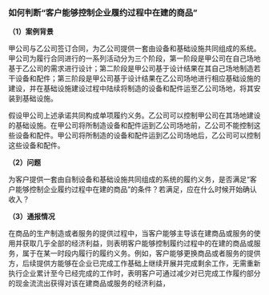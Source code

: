 ### 如何判断“客户能够控制企业履约过程中在建的商品”

**（1）案例背景**

甲公司与乙公司签订合同，为乙公司提供一套由设备和基础设施共同组成的系统。甲公司为履行合同进行的一系列活动分为三个阶段，第一阶段是甲公司在自己场地基于乙公司的需求进行设计；第二阶段是甲公司基于设计结果在其自己场地制造若干设备和配件；第三阶段是甲公司基于设计结果在乙公司场地进行相应基础设施的建设，并在基础设施建设过程中陆续将制造的设备和配件运至乙公司场地，将其安装到基础设施。

假设甲公司上述承诺共同构成单项履约义务。乙公司可以控制甲公司在其场地建设的基础设施。在甲公司将所制造设备和配件运到乙公司场地前，乙公司不能控制这些设备和配件。甲公司将所制造的设备和配件运到乙公司场地后，乙公司可以控制这些设备和配件。

**（2）问题**

为客户提供一套由自制设备和基础设施共同组成的系统的履约义务，是否满足“客户能够控制企业履约过程中在建的商品”的条件？若满足，应在什么时候开始确认收入？

**（3）通报情况**

在商品的生产制造或者服务的提供过程中，当客户能够主导该在建商品或服务的使用并获取几乎全部的经济利益，则表明客户能够控制履约过程中的在建的商品或服务，属于在某一时段内履行的履约义务。例如，客户能够更换商品或者服务的提供方，后续提供方能够在企业已完成工作基础上继续开展并完成剩余工作，无需重新执行企业累计至今已经完成的工作时，表明客户可通过减少对已完成工作履约部分的现金流流出获得对该在建商品或服务的经济利益，